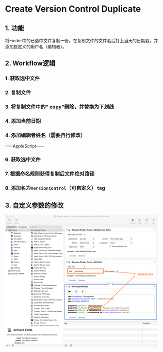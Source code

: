 # Create Version Control Duplicate

## 1. 功能

将Finder中的已选中文件复制一份。在复制文件的文件名后打上当天的日期戳，并添加自定义的用户名（编辑者）。

## 2. Workflow逻辑

### 1. 获取选中文件

### 2. 复制文件

### 3. 将复制文件中的" copy"删除，并替换为下划线

### 4. 添加当前日期

### 4. 添加编辑者姓名（需要自行修改）

----AppleScript----

### 6. 获取选中文件

### 7. 根据命名规则获得复制后文件绝对路径

### 8. 添加名为`VersionControl`（可自定义） tag

## 3. 自定义参数的修改

![参数修改指引](https://github.com/Mark9804/automator-scripts/raw/master/images/versionControl_help.png)